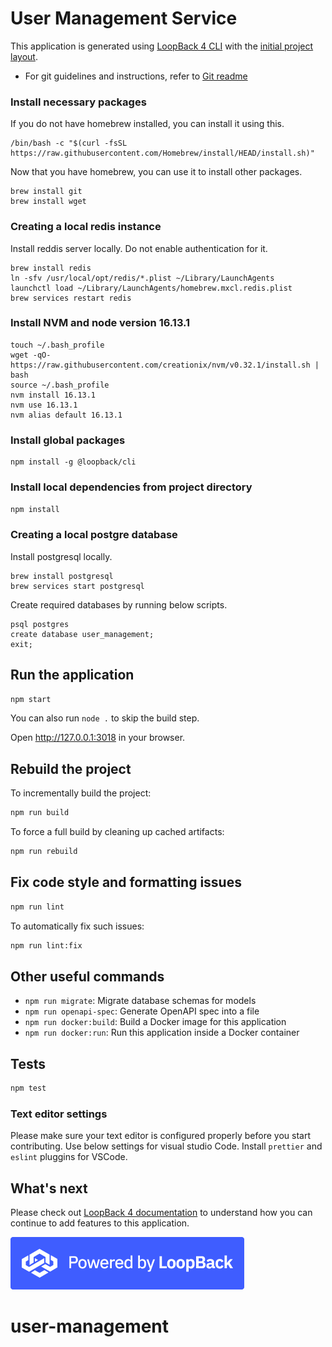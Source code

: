 # User Management Service

This application is generated using [LoopBack 4 CLI](https://loopback.io/doc/en/lb4/Command-line-interface.html) with the
[initial project layout](https://loopback.io/doc/en/lb4/Loopback-application-layout.html).

- For git guidelines and instructions, refer to [Git readme](GIT.md)

### Install necessary packages

If you do not have homebrew installed, you can install it using this.

```
/bin/bash -c "$(curl -fsSL https://raw.githubusercontent.com/Homebrew/install/HEAD/install.sh)"
```

Now that you have homebrew, you can use it to install other packages.

```
brew install git
brew install wget
```

### Creating a local redis instance

Install reddis server locally. Do not enable authentication for it.

```
brew install redis
ln -sfv /usr/local/opt/redis/*.plist ~/Library/LaunchAgents
launchctl load ~/Library/LaunchAgents/homebrew.mxcl.redis.plist
brew services restart redis
```

### Install NVM and node version 16.13.1

```
touch ~/.bash_profile
wget -qO- https://raw.githubusercontent.com/creationix/nvm/v0.32.1/install.sh | bash
source ~/.bash_profile
nvm install 16.13.1
nvm use 16.13.1
nvm alias default 16.13.1
```

### Install global packages

```
npm install -g @loopback/cli
```

### Install local dependencies from project directory

`npm install`

### Creating a local postgre database

Install postgresql locally.

```
brew install postgresql
brew services start postgresql
```

Create required databases by running below scripts.

```
psql postgres
create database user_management;
exit;
```

## Run the application

```sh
npm start
```

You can also run `node .` to skip the build step.

Open http://127.0.0.1:3018 in your browser.

## Rebuild the project

To incrementally build the project:

```sh
npm run build
```

To force a full build by cleaning up cached artifacts:

```sh
npm run rebuild
```

## Fix code style and formatting issues

```sh
npm run lint
```

To automatically fix such issues:

```sh
npm run lint:fix
```

## Other useful commands

- `npm run migrate`: Migrate database schemas for models
- `npm run openapi-spec`: Generate OpenAPI spec into a file
- `npm run docker:build`: Build a Docker image for this application
- `npm run docker:run`: Run this application inside a Docker container

## Tests

```sh
npm test
```

### Text editor settings

Please make sure your text editor is configured properly before you start contributing. Use below settings for visual studio Code. Install
`prettier` and `eslint` pluggins for VSCode.

## What's next

Please check out [LoopBack 4 documentation](https://loopback.io/doc/en/lb4/) to understand how you can continue to add features to this
application.

[![LoopBack](<https://github.com/loopbackio/loopback-next/raw/master/docs/site/imgs/branding/Powered-by-LoopBack-Badge-(blue)-@2x.png>)](http://loopback.io/)
# user-management
